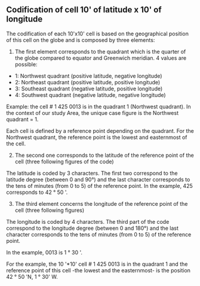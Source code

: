 ## Codification of cell 10' of latitude x 10' of longitude

The codification of each 10'x10' cell is based on the geographical position of this cell on the globe and is
composed by three elements:

1. The first element corresponds to the quadrant which is the quarter of the globe compared to equator and
Greenwich meridian. 4 values are possible:
  * 1: Northwest quadrant (positive latitude, negative longitude)
  * 2: Northeast quadrant (positive latitude, positive longitude)
  * 3: Southeast quadrant (negative latitude, positive longitude)
  * 4: Southwest quadrant (negative latitude, negative longitude)

Example: the cell # 1 425 0013 is in the quadrant 1 (Northwest quadrant).
In the context of our study Area, the unique case figure is the Northwest quadrant = 1.

Each cell is defined by a reference point depending on the quadrant. For the Northwest quadrant, the
reference point is the lowest and easternmost of the cell.

2. The second one corresponds to the latitude of the reference point of the cell (three following figures of
the code)

The latitude is coded by 3 characters. The first two correspond to the latitude degree (between 0 and 90°)
and the last character corresponds to the tens of minutes (from 0 to 5) of the reference point.
In the example, 425 corresponds to 42 ° 50 '.

3. The third element concerns the longitude of the reference point of the cell (three following figures)

The longitude is coded by 4 characters. The third part of the code correspond to the longitude degree
(between 0 and 180°) and the last character corresponds to the tens of minutes (from 0 to 5) of the
reference point.

In the example, 0013 is 1 ° 30 '.

For the example, the 10 '*10' cell # 1 425 0013 is in the quadrant 1 and the reference point of this cell -the
lowest and the easternmost- is the position 42 ° 50 'N, 1 ° 30' W.
